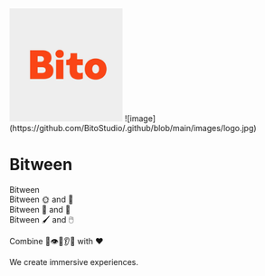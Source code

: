 <img src="https://github.com/BitoStudio/.github/blob/main/images/logo.jpg" width="200" height="200" />
![image](https://github.com/BitoStudio/.github/blob/main/images/logo.jpg)
  
# Bitween  
  
Bitween  
Bitween 🌞 and 🌚  
Bitween 🧑 and 🤖  
Bitween 🖌️ and 🖱️  
  
Combine 👄👁️👃👂👋 with ❤️  
  
We create immersive experiences.  
